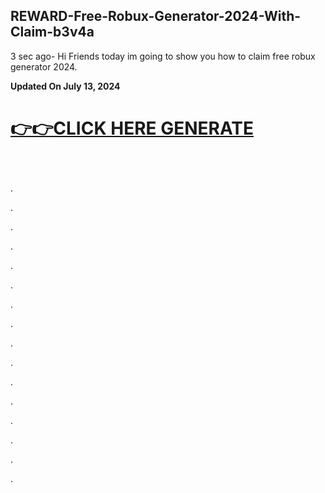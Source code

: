 ## REWARD-Free-Robux-Generator-2024-With-Claim-b3v4a 
<p dir="auto">3&nbsp;sec ago- Hi Friends today im going to show you how to claim free robux generator 2024.</p>
<p dir="auto"><strong>Updated On July 13, 2024</strong></p>
<h1 dir="auto"><a href="https://t.co/8aqIb89W3S">👉👉CLICK&nbsp;HERE GENERATE</a></h1>
<h3 dir="auto">&nbsp;</h3>
<p>.</p>
<p>.</p>
<p>.</p>
<p>.</p>
<p>.</p>
<p>.</p>
<p>.</p>
<p>.</p>
<p>.</p>
<p>.</p>
<p>.</p>
<p>.</p>
<p>.</p>
<p>.</p>
<p>.</p>
<p>.</p>
<p>&nbsp;</p></p></p></strong>
